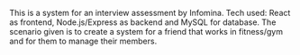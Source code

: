 This is a system for an interview assessment by Infomina.
Tech used: React as frontend, Node.js/Express as backend and MySQL for database.
The scenario given is to create a system for a friend that works in fitness/gym and for them to manage their members.
